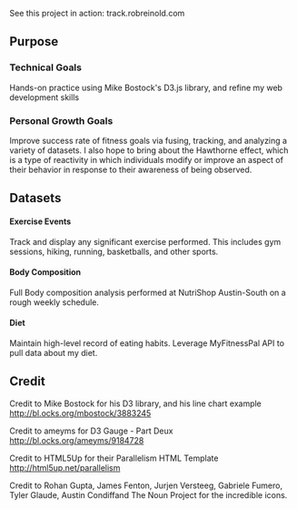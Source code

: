 See this project in action: track.robreinold.com

## Purpose

### Technical Goals
Hands-on practice using Mike Bostock's D3.js library, and refine my web development skills

### Personal Growth Goals
Improve success rate of fitness goals via fusing, tracking, and analyzing a variety of datasets. I also hope to bring about the Hawthorne effect, which is a type of reactivity in which individuals modify or improve an aspect of their behavior in response to their awareness of being observed.

## Datasets
#### Exercise Events
Track and display any significant exercise performed. This includes gym sessions, hiking, running, basketballs, and other sports.

#### Body Composition
Full Body composition analysis performed at NutriShop Austin-South on a rough weekly schedule.

#### Diet
Maintain high-level record of eating habits. Leverage MyFitnessPal API to pull data about my diet.

## Credit

Credit to Mike Bostock for his D3 library, and his line chart example
http://bl.ocks.org/mbostock/3883245

Credit to ameyms for D3 Gauge - Part Deux
http://bl.ocks.org/ameyms/9184728

Credit to HTML5Up for their Parallelism HTML Template 
http://html5up.net/parallelism

Credit to Rohan Gupta, James Fenton, Jurjen Versteeg, Gabriele Fumero, Tyler Glaude, Austin Condiffand The Noun Project for the incredible icons.
